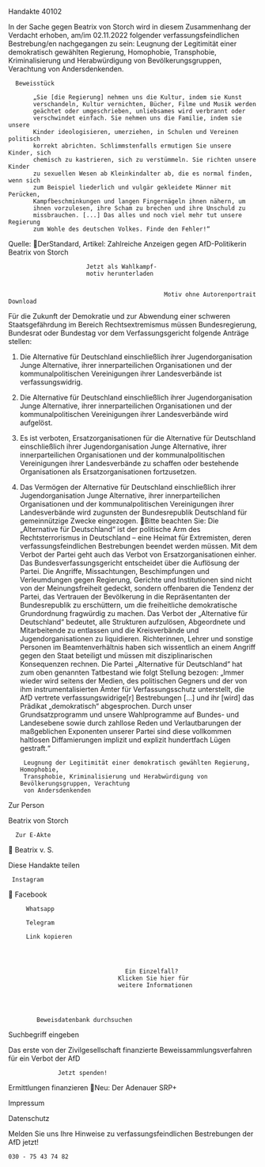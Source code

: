 Handakte 40102

In der Sache gegen Beatrix von Storch wird in diesem Zusammenhang der
Verdacht erhoben, am/im 02.11.2022 folgender verfassungsfeindlichen
Bestrebung/en nachgegangen zu sein: Leugnung der Legitimität einer
demokratisch gewählten Regierung, Homophobie, Transphobie,
Kriminalisierung und Herabwürdigung von Bevölkerungsgruppen, Verachtung
von Andersdenkenden.




      Beweisstück

           „Sie [die Regierung] nehmen uns die Kultur, indem sie Kunst
           verschandeln, Kultur vernichten, Bücher, Filme und Musik werden
           geächtet oder umgeschrieben, unliebsames wird verbrannt oder
           verschwindet einfach. Sie nehmen uns die Familie, indem sie unsere
           Kinder ideologisieren, umerziehen, in Schulen und Vereinen politisch
           korrekt abrichten. Schlimmstenfalls ermutigen Sie unsere Kinder, sich
           chemisch zu kastrieren, sich zu verstümmeln. Sie richten unsere Kinder
           zu sexuellen Wesen ab Kleinkindalter ab, die es normal finden, wenn sich
           zum Beispiel liederlich und vulgär gekleidete Männer mit Perücken,
           Kampfbeschminkungen und langen Fingernägeln ihnen nähern, um
           ihnen vorzulesen, ihre Scham zu brechen und ihre Unschuld zu
           missbrauchen. [...] Das alles und noch viel mehr tut unsere Regierung
           zum Wohle des deutschen Volkes. Finde den Fehler!“



Quelle:
DerStandard, Artikel: Zahlreiche Anzeigen gegen AfD-Politikerin Beatrix von Storch




                          Jetzt als Wahlkampf-
                          motiv herunterladen


                                                Motiv ohne Autorenportrait           Download




Für die Zukunft der Demokratie und zur Abwendung einer schweren
Staatsgefährdung im Bereich Rechtsextremismus müssen Bundesregierung,
Bundesrat oder Bundestag vor dem Verfassungsgericht folgende Anträge stellen:


   1. Die Alternative für Deutschland einschließlich ihrer Jugendorganisation
      Junge Alternative, ihrer innerparteilichen Organisationen und der
      kommunalpolitischen Vereinigungen ihrer Landesverbände ist
      verfassungswidrig.
   2. Die Alternative für Deutschland einschließlich ihrer Jugendorganisation
      Junge Alternative, ihrer innerparteilichen Organisationen und der
      kommunalpolitischen Vereinigungen ihrer Landesverbände wird aufgelöst.
   3. Es ist verboten, Ersatzorganisationen für die Alternative für Deutschland
      einschließlich ihrer Jugendorganisation Junge Alternative, ihrer
      innerparteilichen Organisationen und der kommunalpolitischen
      Vereinigungen ihrer Landesverbände zu schaffen oder bestehende
      Organisationen als Ersatzorganisationen fortzusetzen.
   4. Das Vermögen der Alternative für Deutschland einschließlich ihrer
      Jugendorganisation Junge Alternative, ihrer innerparteilichen Organisationen
      und der kommunalpolitischen Vereinigungen ihrer Landesverbände wird
      zugunsten der Bundesrepublik Deutschland für gemeinnützige Zwecke
      eingezogen.
Bitte beachten Sie: Die „Alternative für Deutschland“ ist der politische Arm des Rechtsterrorismus in
Deutschland – eine Heimat für Extremisten, deren verfassungsfeindlichen Bestrebungen beendet
werden müssen. Mit dem Verbot der Partei geht auch das Verbot von Ersatzorganisationen einher. Das
Bundesverfassungsgericht entscheidet über die Auflösung der Partei. Die Angriffe, Missachtungen,
Beschimpfungen und Verleumdungen gegen Regierung, Gerichte und Institutionen sind nicht von der
Meinungsfreiheit gedeckt, sondern offenbaren die Tendenz der Partei, das Vertrauen der Bevölkerung
in die Repräsentanten der Bundesrepublik zu erschüttern, um die freiheitliche demokratische
Grundordnung fragwürdig zu machen. Das Verbot der „Alternative für Deutschland“ bedeutet, alle
Strukturen aufzulösen, Abgeordnete und Mitarbeitende zu entlassen und die Kreisverbände und
Jugendorganisationen zu liquidieren. Richterinnen, Lehrer und sonstige Personen im
Beamtenverhältnis haben sich wissentlich an einem Angriff gegen den Staat beteiligt und müssen mit
disziplinarischen Konsequenzen rechnen.
Die Partei „Alternative für Deutschland“ hat zum oben genannten Tatbestand wie folgt Stellung
bezogen: „Immer wieder wird seitens der Medien, des politischen Gegners und der von ihm
instrumentalisierten Ämter für Verfassungsschutz unterstellt, die AfD vertrete verfassungswidrige[r]
Bestrebungen […] und ihr [wird] das Prädikat „demokratisch“ abgesprochen. Durch unser
Grundsatzprogramm und unsere Wahlprogramme auf Bundes- und Landesebene sowie durch zahllose
Reden und Verlautbarungen der maßgeblichen Exponenten unserer Partei sind diese vollkommen
haltlosen Diffamierungen implizit und explizit hundertfach Lügen gestraft.“




           Leugnung der Legitimität einer demokratisch gewählten Regierung, Homophobie,
           Transphobie, Kriminalisierung und Herabwürdigung von Bevölkerungsgruppen, Verachtung
           von Andersdenkenden




   Zur Person


   Beatrix von Storch

      Zur E-Akte
                 Beatrix v. S.

Diese Handakte teilen


     Instagram
         Facebook

         Whatsapp

         Telegram

         Link kopieren




                                     Ein Einzelfall?
                                   Klicken Sie hier für
                                   weitere Informationen




            Beweisdatenbank durchsuchen

  Suchbegriff eingeben

  Das erste von der Zivilgesellschaft finanzierte
   Beweissammlungsverfahren für ein Verbot
                     der AfD

                  Jetzt spenden!




Ermittlungen finanzieren
Neu: Der Adenauer SRP+

Impressum

Datenschutz




Melden Sie uns Ihre Hinweise zu verfassungsfeindlichen Bestrebungen der AfD
jetzt!

    030 - 75 43 74 82
